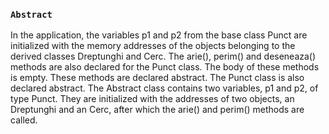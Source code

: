 ### `Abstract`
In the application, the variables p1 and p2 from the base class Punct are initialized with the memory addresses of the objects belonging to the derived classes Dreptunghi and Cerc. The arie(), perim() and deseneaza() methods are also declared for the Punct class. The body of these methods is empty. These methods are declared abstract. The Punct class is also declared abstract. The Abstract class contains two variables, p1 and p2, of type Punct. They are initialized with the addresses of two objects, an Dreptunghi and an Cerc, after which the arie() and perim() methods are called.

